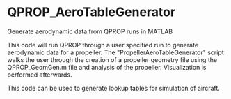 # QPROP_AeroTableGenerator
Generate aerodynamic data from QPROP runs in MATLAB

This code will run QPROP through a user specified run to generate aerodynamic data for a propeller. The "PropellerAeroTableGenerator" script walks the user through the creation of a propeller geometry file using the QPROP_GeomGen.m file and analysis of the propeller. Visualization is performed afterwards.

This code can be used to generate lookup tables for simulation of aircraft.